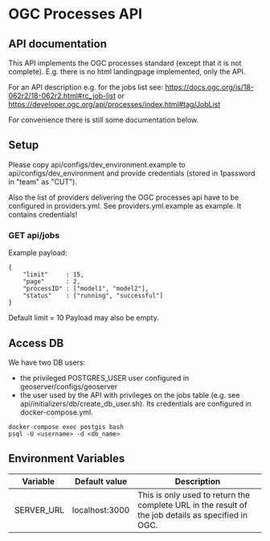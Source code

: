 # OGC Processes API

## API documentation
This API implements the OGC processes standard (except that it is not complete). E.g. there is no html landingpage implemented, only the API.

For an API description e.g. for the jobs list see:
https://docs.ogc.org/is/18-062r2/18-062r2.html#rc_job-list
or
https://developer.ogc.org/api/processes/index.html#tag/JobList

For convenience there is still some documentation below.

## Setup
Please copy api/configs/dev_environment.example to api/configs/dev_environment and provide credentials (stored in 1password in "team" as "CUT").

Also the list of providers delivering the OGC processes api have to be configured in providers.yml. See providers.yml.example as example. It contains credentials!

### GET api/jobs
Example payload:
```
{
    "limit"     : 15,
    "page"      : 2,
    "processID" : ["model1", "model2"],
    "status"    : ["running", "successful"]
}
```

Default limit = 10
Payload may also be empty.

## Access DB
We have two DB users:
- the privileged POSTGRES_USER user configured in geoserver/configs/geoserver
- the user used by the API with privileges on the jobs table (e.g. see api/initializers/db/create_db_user.sh). Its credentials are configured in docker-compose.yml.

```
docker-compose exec postgis bash
psql -U <username> -d <db_name>
```

## Environment Variables
|   Variable    | Default value | Description |
| ------------- | ------------- | ----------- |
|  SERVER_URL      | localhost:3000 | This is only used to return the complete URL in the result of the job details as specified in OGC. |

